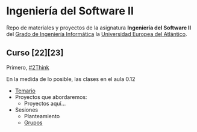 # Ingeniería del Software II

Repo de materiales y proyectos de la asignatura **Ingeniería del Software II** del [Grado de Ingeniería Informática](https://www.uneatlantico.es/escuela-politecnica-superior/estudios-grado-oficial-en-ingenieria-informatica) la [Universidad Europea del Atlántico](https://www.uneatlantico.es). 

## Curso [22][23]

Primero, [#2Think](docs/2think.md)

En la medida de lo posible, las clases en el aula 0.12

* [Temario](docs/temario.md)
* Proyectos que abordaremos:
  * Proyectos aquí...
* Sesiones 
  * Planteamiento
  * [Grupos](docs/grupos.md)
